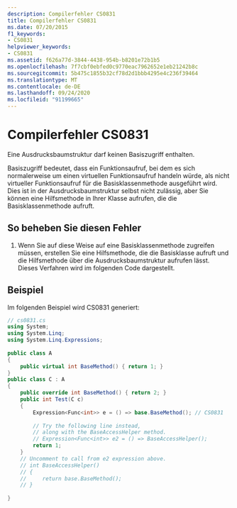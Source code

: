 ```yaml
---
description: Compilerfehler CS0831
title: Compilerfehler CS0831
ms.date: 07/20/2015
f1_keywords:
- CS0831
helpviewer_keywords:
- CS0831
ms.assetid: f626a77d-3844-4438-954b-b8201e72b1b5
ms.openlocfilehash: 7f7cbf0ebfed0c9770eac7962652e1eb21242b8c
ms.sourcegitcommit: 5b475c1855b32cf78d2d1bbb4295e4c236f39464
ms.translationtype: MT
ms.contentlocale: de-DE
ms.lasthandoff: 09/24/2020
ms.locfileid: "91199665"
---
```

# <a name="compiler-error-cs0831"></a>Compilerfehler CS0831

Eine Ausdrucksbaumstruktur darf keinen Basiszugriff enthalten.  
  
 Basiszugriff bedeutet, dass ein Funktionsaufruf, bei dem es sich normalerweise um einen virtuellen Funktionsaufruf handeln würde, als nicht virtueller Funktionsaufruf für die Basisklassenmethode ausgeführt wird. Dies ist in der Ausdrucksbaumstruktur selbst nicht zulässig, aber Sie können eine Hilfsmethode in Ihrer Klasse aufrufen, die die Basisklassenmethode aufruft.  
  
## <a name="to-correct-this-error"></a>So beheben Sie diesen Fehler  
  
1. Wenn Sie auf diese Weise auf eine Basisklassenmethode zugreifen müssen, erstellen Sie eine Hilfsmethode, die die Basisklasse aufruft und die Hilfsmethode über die Ausdrucksbaumstruktur aufrufen lässt. Dieses Verfahren wird im folgenden Code dargestellt.  
  
## <a name="example"></a>Beispiel  

 Im folgenden Beispiel wird CS0831 generiert:  
  
```csharp  
// cs0831.cs  
using System;  
using System.Linq;  
using System.Linq.Expressions;  
  
public class A  
{  
    public virtual int BaseMethod() { return 1; }  
}  
public class C : A  
{  
    public override int BaseMethod() { return 2; }  
    public int Test(C c)  
    {  
        Expression<Func<int>> e = () => base.BaseMethod(); // CS0831  
  
        // Try the following line instead,
        // along with the BaseAccessHelper method.  
        // Expression<Func<int>> e2 = () => BaseAccessHelper();  
        return 1;  
    }
    // Uncomment to call from e2 expression above.  
    // int BaseAccessHelper()  
    // {  
    //     return base.BaseMethod();  
    // }  
  
}
```
